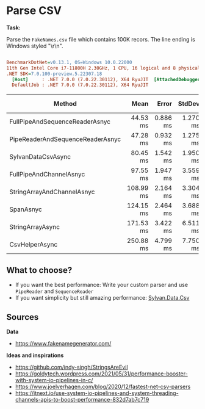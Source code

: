 # Parse CSV

**Task:**

Parse the `FakeNames.csv` file which contains 100K recors. The line ending is Windows styled "\r\n".

``` ini

BenchmarkDotNet=v0.13.1, OS=Windows 10.0.22000
11th Gen Intel Core i7-11800H 2.30GHz, 1 CPU, 16 logical and 8 physical cores
.NET SDK=7.0.100-preview.5.22307.18
  [Host]     : .NET 7.0.0 (7.0.22.30112), X64 RyuJIT  [AttachedDebugger]
  DefaultJob : .NET 7.0.0 (7.0.22.30112), X64 RyuJIT


```
|                           Method |      Mean |    Error |   StdDev |      Gen 0 | Code Size |     Gen 1 |     Gen 2 | Allocated |
|--------------------------------- |----------:|---------:|---------:|-----------:|----------:|----------:|----------:|----------:|
|   FullPipeAndSequenceReaderAsnyc |  44.53 ms | 0.886 ms | 1.270 ms |  1363.6364 |      0 MB |  363.6364 |  181.8182 |     16 MB |
| PipeReaderAndSequenceReaderAsnyc |  47.28 ms | 0.932 ms | 1.275 ms |  1500.0000 |      0 MB |  500.0000 |  250.0000 |     16 MB |
|               SylvanDataCsvAsync |  80.45 ms | 1.542 ms | 1.950 ms |  1571.4286 |      0 MB | 1142.8571 |  571.4286 |     19 MB |
|          FullPipeAndChannelAsnyc |  97.55 ms | 1.947 ms | 3.559 ms |  5166.6667 |      0 MB | 5000.0000 | 1666.6667 |     47 MB |
|       StringArrayAndChannelAsnyc | 108.99 ms | 2.164 ms | 3.304 ms |  8000.0000 |      0 MB | 2600.0000 |  800.0000 |     91 MB |
|                        SpanAsnyc | 124.15 ms | 2.464 ms | 3.688 ms |  5400.0000 |      0 MB | 3000.0000 | 1000.0000 |     57 MB |
|                 StringArrayAsync | 171.53 ms | 3.422 ms | 6.511 ms |  8666.6667 |      0 MB | 3333.3333 | 1666.6667 |     92 MB |
|                   CsvHelperAsync | 250.88 ms | 4.799 ms | 7.750 ms | 10000.0000 |      0 MB | 3000.0000 | 1000.0000 |    124 MB |

## What to choose?

- If you want the best performance: Write your custom parser and use `PipeReader` and `SequenceReader`
- If you want simplicity but still amazing performance: [Sylvan.Data.Csv](https://github.com/MarkPflug/Sylvan/blob/main/docs/Csv/Sylvan.Data.Csv.md)

## Sources

**Data**

- https://www.fakenamegenerator.com/

**Ideas and inspirations**

- https://github.com/indy-singh/StringsAreEvil
- https://goldytech.wordpress.com/2021/05/31/performance-booster-with-system-io-pipelines-in-c/
- https://www.joelverhagen.com/blog/2020/12/fastest-net-csv-parsers
- https://itnext.io/use-system-io-pipelines-and-system-threading-channels-apis-to-boost-performance-832d7ab7c719
